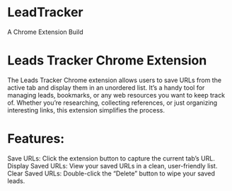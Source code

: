 # LeadTracker
 A Chrome Extension Build 
 
# Leads Tracker Chrome Extension

The Leads Tracker Chrome extension allows users to save URLs from the active tab and display them in an unordered list. It’s a handy tool for managing leads, bookmarks, or any web resources you want to keep track of. Whether you’re researching, collecting references, or just organizing interesting links, this extension simplifies the process.

# Features:
Save URLs: Click the extension button to capture the current tab’s URL.
Display Saved URLs: View your saved URLs in a clean, user-friendly list.
Clear Saved URLs: Double-click the “Delete” button to wipe your saved leads.
